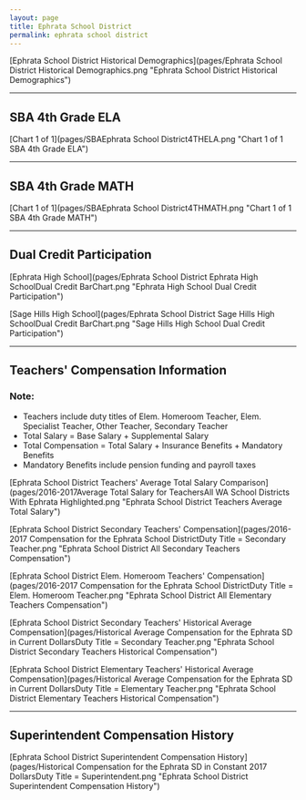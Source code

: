 ```yaml
---
layout: page
title: Ephrata School District
permalink: ephrata school district
---
```



[Ephrata School District Historical Demographics](pages/Ephrata School District Historical Demographics.png "Ephrata School District Historical Demographics")

___

## SBA 4th Grade ELA

[Chart 1 of 1](pages/SBAEphrata School District4THELA.png "Chart 1 of 1 SBA 4th Grade ELA")


___

## SBA 4th Grade MATH

[Chart 1 of 1](pages/SBAEphrata School District4THMATH.png "Chart 1 of 1 SBA 4th Grade MATH")


___

## Dual Credit Participation

[Ephrata High School](pages/Ephrata School District Ephrata High SchoolDual Credit BarChart.png "Ephrata High School Dual Credit Participation")

[Sage Hills High School](pages/Ephrata School District Sage Hills High SchoolDual Credit BarChart.png "Sage Hills High School Dual Credit Participation")


___

## Teachers' Compensation Information
### Note:
- Teachers include duty titles of Elem. Homeroom Teacher, Elem. Specialist Teacher, Other Teacher, Secondary Teacher
- Total Salary = Base Salary + Supplemental Salary
- Total Compensation = Total Salary + Insurance Benefits + Mandatory Benefits
- Mandatory Benefits include pension funding and payroll taxes

[Ephrata School District Teachers' Average Total Salary Comparison](pages/2016-2017Average Total Salary for TeachersAll WA School Districts With Ephrata Highlighted.png "Ephrata School District Teachers Average Total Salary")

[Ephrata School District Secondary Teachers' Compensation](pages/2016-2017 Compensation for the Ephrata School DistrictDuty Title = Secondary Teacher.png "Ephrata School District All Secondary Teachers Compensation")

[Ephrata School District Elem. Homeroom Teachers' Compensation](pages/2016-2017 Compensation for the Ephrata School DistrictDuty Title = Elem. Homeroom Teacher.png "Ephrata School District All Elementary Teachers Compensation")

[Ephrata School District Secondary Teachers' Historical Average Compensation](pages/Historical Average Compensation for the Ephrata SD in Current DollarsDuty Title = Secondary Teacher.png "Ephrata School District Secondary Teachers Historical Compensation")

[Ephrata School District Elementary Teachers' Historical Average Compensation](pages/Historical Average Compensation for the Ephrata SD in Current DollarsDuty Title = Elementary Teacher.png "Ephrata School District Elementary Teachers Historical Compensation")


___

## Superintendent Compensation History

[Ephrata School District Superintendent Compensation History](pages/Historical Compensation for the Ephrata SD in Constant 2017 DollarsDuty Title = Superintendent.png "Ephrata School District Superintendent Compensation History")

